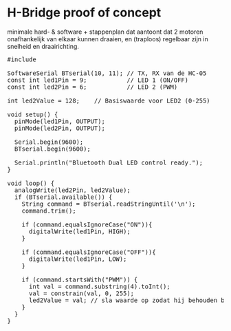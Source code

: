 # H-Bridge proof of concept

minimale hard- & software + stappenplan dat aantoont dat 2 motoren onafhankelijk van elkaar kunnen draaien, en (traploos) regelbaar zijn in snelheid en draairichting.

<pre>#include <SoftwareSerial.h>

SoftwareSerial BTserial(10, 11); // TX, RX van de HC-05
const int led1Pin = 9;           // LED 1 (ON/OFF)
const int led2Pin = 6;           // LED 2 (PWM)

int led2Value = 128;    // Basiswaarde voor LED2 (0-255)

void setup() {
  pinMode(led1Pin, OUTPUT);
  pinMode(led2Pin, OUTPUT);

  Serial.begin(9600);
  BTserial.begin(9600);

  Serial.println("Bluetooth Dual LED control ready.");
}

void loop() {
  analogWrite(led2Pin, led2Value);
  if (BTserial.available()) {
    String command = BTserial.readStringUntil('\n');
    command.trim();

    if (command.equalsIgnoreCase("ON")){
      digitalWrite(led1Pin, HIGH);
    }

    if (command.equalsIgnoreCase("OFF")){
      digitalWrite(led1Pin, LOW);
    }

    if (command.startsWith("PWM")) {
      int val = command.substring(4).toInt();
      val = constrain(val, 0, 255);
      led2Value = val; // sla waarde op zodat hij behouden blijft
    }
  }
}</pre>
